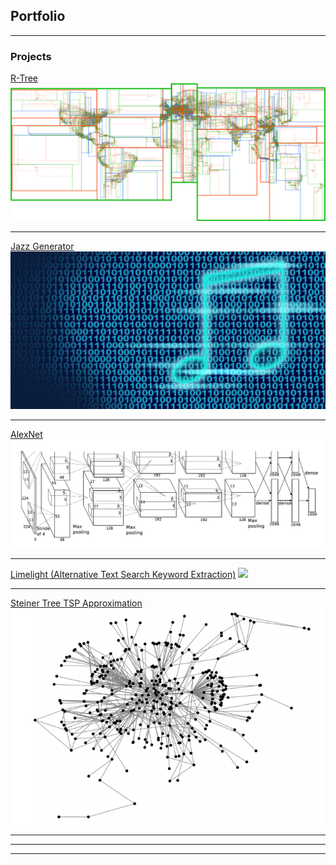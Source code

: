 ## Portfolio

---

### Projects

[R-Tree](https://github.com/ShivShankar1234/r-tree/tree/master/src/main)
<img src="images/r_tree_picture.png?raw=true"/>

---
[Jazz Generator](https://github.com/ShivShankar1234/jazzCNN)
<img src="images/music_generator_picture.jpg?raw=true"/>

---
[AlexNet](https://github.com/ShivShankar1234/AlexNet/tree/master/src)
<img src="images/alex_net_picture.png?raw=true"/>

---
[Limelight (Alternative Text Search Keyword Extraction)](https://github.com/ShivShankar1234/LimeLight)
<img src="images/text-search.png?raw=true"/>

---
[Steiner Tree TSP Approximation](https://github.com/ShivShankar1234/steiner_tree_tsp)
<img src="images/graph_pic1.png?raw=true"/>

---
<!--
### Category Name 2

- [Project 1 Title](http://example.com/)
- [Project 2 Title](http://example.com/)
- [Project 3 Title](http://example.com/)
- [Project 4 Title](http://example.com/)
- [Project 5 Title](http://example.com/)
-->
---




---

